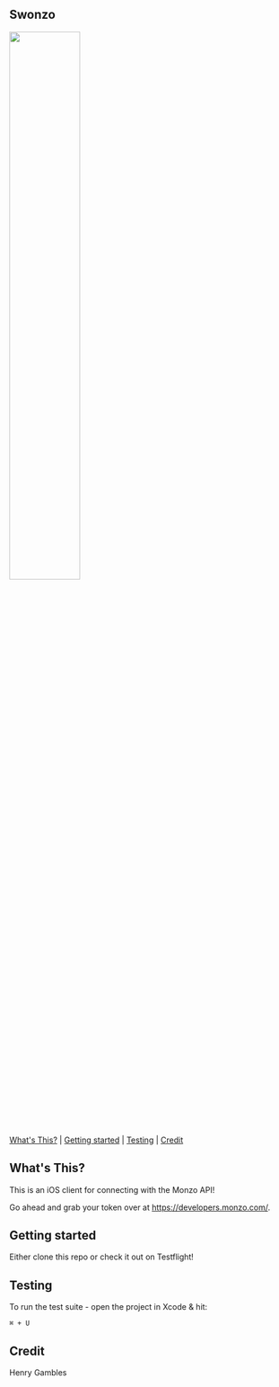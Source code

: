 ## Swonzo

<img src="https://media.giphy.com/media/kjjRGpezebjaw/giphy.gif" width=50%>

[What's This?](#whats-this) | [Getting started](#getting-started) | [Testing](#Testing)  | [Credit](#Credit) 

## What's This?

This is an iOS client for connecting with the Monzo API!

Go ahead and grab your token over at https://developers.monzo.com/.

## Getting started

Either clone this repo or check it out on Testflight!

## Testing

To run the test suite - open the project in Xcode & hit:
```
⌘ + U
```

## Credit

Henry Gambles
